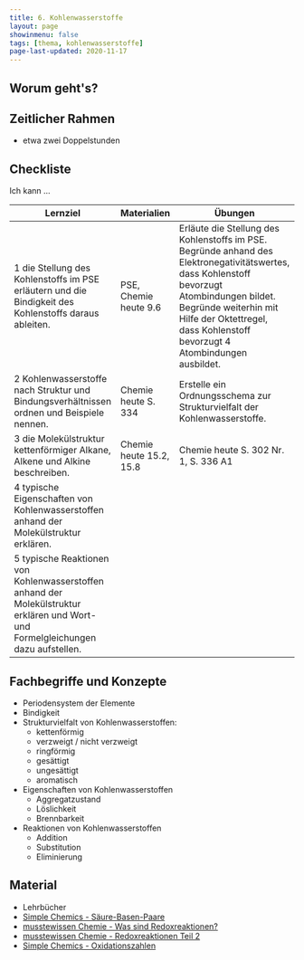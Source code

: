 ```yaml
---
title: 6. Kohlenwasserstoffe
layout: page
showinmenu: false
tags: [thema, kohlenwasserstoffe]
page-last-updated: 2020-11-17
---
```


## Worum geht's?

## Zeitlicher Rahmen

- etwa zwei Doppelstunden

## Checkliste

Ich kann ...

| Lernziel | Materialien | Übungen |
| ---      | ---         | ---     |
| 1 die Stellung des Kohlenstoffs im PSE erläutern und die Bindigkeit des Kohlenstoffs daraus ableiten. | PSE, Chemie heute 9.6 | Erläute die Stellung des Kohlenstoffs im PSE. Begründe anhand des Elektronegativitätswertes, dass Kohlenstoff bevorzugt Atombindungen bildet. Begründe weiterhin mit Hilfe der Oktettregel, dass Kohlenstoff bevorzugt 4 Atombindungen ausbildet. |
| 2 Kohlenwasserstoffe nach Struktur und Bindungsverhältnissen ordnen und Beispiele nennen. | Chemie heute S. 334 | Erstelle ein Ordnungsschema zur Strukturvielfalt der Kohlenwasserstoffe. |
| 3 die Molekülstruktur kettenförmiger Alkane, Alkene und Alkine beschreiben. | Chemie heute 15.2, 15.8 | Chemie heute S. 302 Nr. 1, S. 336 A1 |
| 4 typische Eigenschaften von Kohlenwasserstoffen anhand der Molekülstruktur erklären. |  |  |
| 5 typische Reaktionen von Kohlenwasserstoffen anhand der Molekülstruktur erklären und Wort- und Formelgleichungen dazu aufstellen. |  |  |


## Fachbegriffe und Konzepte

- Periodensystem der Elemente
- Bindigkeit
- Strukturvielfalt von Kohlenwasserstoffen:
	- kettenförmig
	- verzweigt / nicht verzweigt
	- ringförmig
	- gesättigt
	- ungesättigt
	- aromatisch
- Eigenschaften von Kohlenwasserstoffen
	- Aggregatzustand
	- Löslichkeit
	- Brennbarkeit
- Reaktionen von Kohlenwasserstoffen
	- Addition
	- Substitution
	- Eliminierung

## Material

- Lehrbücher
- [Simple Chemics - Säure-Basen-Paare](https://www.youtube.com/watch?v=FxXISwuj9Rc)
- [musstewissen Chemie - Was sind Redoxreaktionen?](https://www.youtube.com/watch?v=csRIZZuIC0Q)
- [musstewissen Chemie - Redoxreaktionen Teil 2](https://www.youtube.com/watch?v=Y3BmwGyVjt8)
- [Simple Chemics - Oxidationszahlen](https://www.youtube.com/watch?v=RnpNrWJ4GOc)
